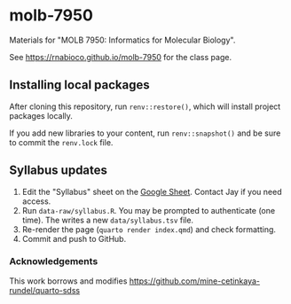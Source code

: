 # molb-7950


Materials for "MOLB 7950: Informatics for Molecular Biology".

See <https://rnabioco.github.io/molb-7950> for the class page.

## Installing local packages

After cloning this repository, run `renv::restore()`, which will install 
project packages locally.

If you add new libraries to your content, run `renv::snapshot()` and be sure to commit the `renv.lock` file.

## Syllabus updates

1.  Edit the "Syllabus" sheet on the [Google
    Sheet](https://docs.google.com/spreadsheets/d/1MSu1YZdKk7LK9-m7EjzoMWggwlsEJ7dC1aiax85uvrE/edit#gid=1069962431).
    Contact Jay if you need access.
2.  Run `data-raw/syllabus.R`. You may be prompted to authenticate (one
    time). The writes a new `data/syllabus.tsv` file.
3.  Re-render the page (`quarto render index.qmd`) and check formatting.
4.  Commit and push to GitHub.

### Acknowledgements

This work borrows and modifies
https://github.com/mine-cetinkaya-rundel/quarto-sdss
